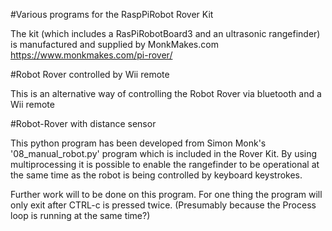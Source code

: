 #Various programs for the RaspPiRobot Rover Kit 

The kit (which includes a RasPiRobotBoard3 and an ultrasonic rangefinder) is manufactured and supplied by MonkMakes.com
https://www.monkmakes.com/pi-rover/

#Robot Rover controlled by Wii remote

This is an alternative way of controlling the Robot Rover via bluetooth and a Wii remote

#Robot-Rover with distance sensor

This python program has been developed from Simon Monk's '08_manual_robot.py' program which is included in the Rover Kit. By using multiprocessing it is possible to enable the rangefinder to be operational at the same time as the robot is being controlled by keyboard keystrokes.

Further work will to be done on this program. For one thing the program will only exit after CTRL-c is pressed twice. (Presumably because the Process loop is running at the same time?)

